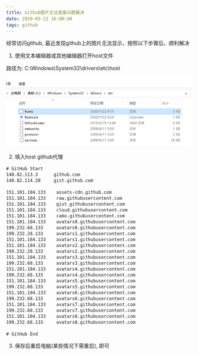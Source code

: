 ```yaml
---
title: Github图片无法查看问题解决
date: 2020-05-22 16:00:40
tags: github
---
```


经常访问github, 最近发现github上的图片无法显示，按照以下步骤后，顺利解决

1. 使用文本编辑器或其他编辑器打开host文件

路径为: C:\Windows\System32\drivers\etc\host

![image](https://github.com/jonesun/blog/blob/master/source/image/other/github-cannot-show-pic.png?raw=true) 


2. 填入host github代理

 <!-- more -->

```
# GitHub Start 
140.82.113.3      github.com
140.82.114.20     gist.github.com

151.101.184.133    assets-cdn.github.com
151.101.184.133    raw.githubusercontent.com
151.101.184.133    gist.githubusercontent.com
151.101.184.133    cloud.githubusercontent.com
151.101.184.133    camo.githubusercontent.com
151.101.184.133    avatars0.githubusercontent.com
199.232.68.133     avatars0.githubusercontent.com
199.232.28.133     avatars1.githubusercontent.com
151.101.184.133    avatars1.githubusercontent.com
151.101.184.133    avatars2.githubusercontent.com
199.232.28.133     avatars2.githubusercontent.com
151.101.184.133    avatars3.githubusercontent.com
199.232.68.133     avatars3.githubusercontent.com
151.101.184.133    avatars4.githubusercontent.com
199.232.68.133     avatars4.githubusercontent.com
151.101.184.133    avatars5.githubusercontent.com
199.232.68.133     avatars5.githubusercontent.com
151.101.184.133    avatars6.githubusercontent.com
199.232.68.133     avatars6.githubusercontent.com
151.101.184.133    avatars7.githubusercontent.com
199.232.68.133     avatars7.githubusercontent.com
151.101.184.133    avatars8.githubusercontent.com
199.232.68.133     avatars8.githubusercontent.com

# GitHub End

```

3. 保存后重启电脑(某些情况下需重启), 即可


